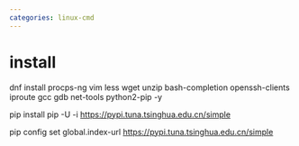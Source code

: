 ```yaml
---
categories: linux-cmd
---
```


# install

dnf install procps-ng vim less wget unzip bash-completion openssh-clients iproute gcc gdb net-tools python2-pip -y

pip install pip -U -i https://pypi.tuna.tsinghua.edu.cn/simple

pip config set global.index-url https://pypi.tuna.tsinghua.edu.cn/simple
